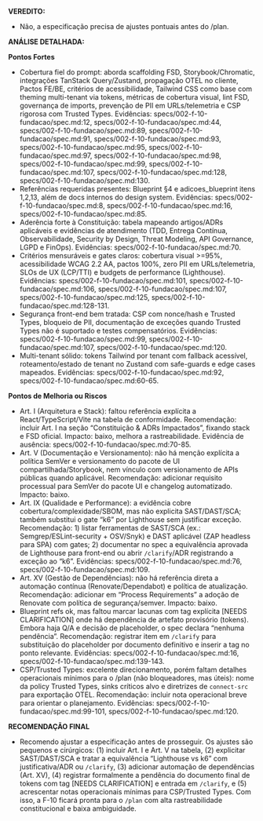 **VEREDITO:**
- Não, a especificação precisa de ajustes pontuais antes do /plan.

**ANÁLISE DETALHADA:**

**Pontos Fortes**
- Cobertura fiel do prompt: aborda scaffolding FSD, Storybook/Chromatic, integrações TanStack Query/Zustand, propagação OTEL no cliente, Pactos FE/BE, critérios de acessibilidade, Tailwind CSS como base com theming multi-tenant via tokens, métricas de cobertura visual, lint FSD, governança de imports, prevenção de PII em URLs/telemetria e CSP rigorosa com Trusted Types. Evidências: specs/002-f-10-fundacao/spec.md:12, specs/002-f-10-fundacao/spec.md:44, specs/002-f-10-fundacao/spec.md:89, specs/002-f-10-fundacao/spec.md:91, specs/002-f-10-fundacao/spec.md:93, specs/002-f-10-fundacao/spec.md:95, specs/002-f-10-fundacao/spec.md:97, specs/002-f-10-fundacao/spec.md:98, specs/002-f-10-fundacao/spec.md:99, specs/002-f-10-fundacao/spec.md:107, specs/002-f-10-fundacao/spec.md:128, specs/002-f-10-fundacao/spec.md:130.
- Referências requeridas presentes: Blueprint §4 e adicoes_blueprint itens 1,2,13, além de docs internos do design system. Evidências: specs/002-f-10-fundacao/spec.md:8, specs/002-f-10-fundacao/spec.md:16, specs/002-f-10-fundacao/spec.md:85.
- Aderência forte à Constituição: tabela mapeando artigos/ADRs aplicáveis e evidências de atendimento (TDD, Entrega Contínua, Observabilidade, Security by Design, Threat Modeling, API Governance, LGPD e FinOps). Evidências: specs/002-f-10-fundacao/spec.md:70.
- Critérios mensuráveis e gates claros: cobertura visual >=95%, acessibilidade WCAG 2.2 AA, pactos 100%, zero PII em URLs/telemetria, SLOs de UX (LCP/TTI) e budgets de performance (Lighthouse). Evidências: specs/002-f-10-fundacao/spec.md:101, specs/002-f-10-fundacao/spec.md:106, specs/002-f-10-fundacao/spec.md:107, specs/002-f-10-fundacao/spec.md:125, specs/002-f-10-fundacao/spec.md:128-131.
- Segurança front-end bem tratada: CSP com nonce/hash e Trusted Types, bloqueio de PII, documentação de exceções quando Trusted Types não é suportado e testes compensatórios. Evidências: specs/002-f-10-fundacao/spec.md:99, specs/002-f-10-fundacao/spec.md:107, specs/002-f-10-fundacao/spec.md:120.
- Multi-tenant sólido: tokens Tailwind por tenant com fallback acessível, roteamento/estado de tenant no Zustand com safe-guards e edge cases mapeados. Evidências: specs/002-f-10-fundacao/spec.md:92, specs/002-f-10-fundacao/spec.md:60-65.

**Pontos de Melhoria ou Riscos**
- Art. I (Arquitetura e Stack): faltou referência explícita a React/TypeScript/Vite na tabela de conformidade. Recomendação: incluir Art. I na seção “Constituição & ADRs Impactados”, fixando stack e FSD oficial. Impacto: baixo, melhora a rastreabilidade. Evidência de ausência: specs/002-f-10-fundacao/spec.md:70-85.
- Art. V (Documentação e Versionamento): não há menção explícita a política SemVer e versionamento do pacote de UI compartilhada/Storybook, nem vínculo com versionamento de APIs públicas quando aplicável. Recomendação: adicionar requisito processual para SemVer do pacote UI e changelog automatizado. Impacto: baixo.
- Art. IX (Qualidade e Performance): a evidência cobre cobertura/complexidade/SBOM, mas não explicita SAST/DAST/SCA; também substitui o gate “k6” por Lighthouse sem justificar exceção. Recomendação: 1) listar ferramentas de SAST/SCA (ex.: Semgrep/ESLint-security + OSV/Snyk) e DAST aplicável (ZAP headless para SPA) com gates; 2) documentar no spec a equivalência aprovada de Lighthouse para front-end ou abrir `/clarify`/ADR registrando a exceção ao “k6”. Evidências: specs/002-f-10-fundacao/spec.md:76, specs/002-f-10-fundacao/spec.md:109.
- Art. XV (Gestão de Dependências): não há referência direta a automação contínua (Renovate/Dependabot) e política de atualização. Recomendação: adicionar em “Process Requirements” a adoção de Renovate com política de segurança/semver. Impacto: baixo.
- Blueprint refs ok, mas faltou marcar lacunas com tag explícita [NEEDS CLARIFICATION] onde há dependência de artefato provisório (tokens). Embora haja Q/A e decisão de placeholder, o spec declara “nenhuma pendência”. Recomendação: registrar item em `/clarify` para substituição do placeholder por documento definitivo e inserir a tag no ponto relevante. Evidências: specs/002-f-10-fundacao/spec.md:16, specs/002-f-10-fundacao/spec.md:139-143.
- CSP/Trusted Types: excelente direcionamento, porém faltam detalhes operacionais mínimos para o /plan (não bloqueadores, mas úteis): nome da policy Trusted Types, sinks críticos alvo e diretrizes de `connect-src` para exportação OTEL. Recomendação: incluir nota operacional breve para orientar o planejamento. Evidências: specs/002-f-10-fundacao/spec.md:99-101, specs/002-f-10-fundacao/spec.md:120.

**RECOMENDAÇÃO FINAL**
- Recomendo ajustar a especificação antes de prosseguir. Os ajustes são pequenos e cirúrgicos: (1) incluir Art. I e Art. V na tabela, (2) explicitar SAST/DAST/SCA e tratar a equivalência “Lighthouse vs k6” com justificativa/ADR ou `/clarify`, (3) adicionar automação de dependências (Art. XV), (4) registrar formalmente a pendência do documento final de tokens com tag [NEEDS CLARIFICATION] e entrada em `/clarify`, e (5) acrescentar notas operacionais mínimas para CSP/Trusted Types. Com isso, a F-10 ficará pronta para o `/plan` com alta rastreabilidade constitucional e baixa ambiguidade.

